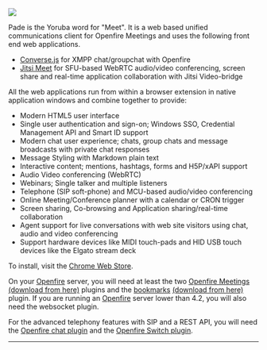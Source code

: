 <img src="https://discourse.igniterealtime.org/uploads/default/original/2X/8/8a20644093cdefad9f3d16e92a7a3d83c9a1fffe.png" />

Pade is the Yoruba word for "Meet". It is a web based unified communications client for Openfire Meetings and uses the following front end web applications.

- [Converse.js](https://conversejs.org/) for XMPP chat/groupchat with Openfire
- [Jitsi Meet](https://jitsi.org/jitsi-meet/) for SFU-based WebRTC audio/video conferencing, screen share and real-time application collaboration with Jitsi Video-bridge

All the web applications run from within a browser extension in native application windows and combine together to provide:

- Modern HTML5 user interface
- Single user authentication and sign-on; Windows SSO, Credential Management API and Smart ID support
- Modern chat user experience; chats, group chats and message broadcasts with private chat responses
- Message Styling with Markdown plain text
- Interactive content; mentions, hashtags, forms and H5P/xAPI support
- Audio Video conferencing (WebRTC)
- Webinars; Single talker and multiple listeners
- Telephone (SIP soft-phone) and MCU-based audio/video conferencing
- Online Meeting/Conference planner with a calendar or CRON trigger
- Screen sharing, Co-browsing and Application sharing/real-time collaboration
- Agent support for live conversations with web site visitors using chat, audio and video conferencing
- Support hardware devices like MIDI touch-pads and HID USB touch devices like the Elgato stream deck

To install, visit the [Chrome Web Store](https://chrome.google.com/webstore/detail/pade-openfire-meetings/fohfnhgabmicpkjcpjpjongpijcffaba?hl=en).

On your [Openfire] server, you will need at least the two [Openfire Meetings](https://github.com/igniterealtime/community-plugins/tree/master/ofmeet) [(download from here)](https://github.com/igniterealtime/community-plugins/raw/master/openfire_4_1_5/target/openfire/plugins/ofmeet.jar) plugins and the [bookmarks](https://www.igniterealtime.org/projects/openfire/plugins/bookmarks/readme.html) [(download from here)](https://www.igniterealtime.org/projects/openfire/plugins/bookmarks.jar) plugin. If you are running an [Openfire] server lower than 4.2, you will also need the websocket plugin.

For the advanced telephony features with SIP and a REST API, you will need the [Openfire chat plugin](https://github.com/igniterealtime/openfire-chat/releases) and the [Openfire Switch plugin](https://github.com/igniterealtime/openfire-switch/releases).

-------
[Openfire Meetings]:https://discourse.igniterealtime.org/c/openfire-plugins/openfire-meetings
[P&agrave;d&eacute;]: https://chrome.google.com/webstore/detail/pade-openfire-meetings/fohfnhgabmicpkjcpjpjongpijcffaba?hl=en-GB
[Openfire]:http://www.igniterealtime.org/projects/openfire/index.jsp
[Ignite Realtime]:http://www.igniterealtime.org
